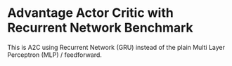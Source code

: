 # Advantage Actor Critic with Recurrent Network Benchmark

This is A2C using Recurrent Network (GRU) instead of the plain Multi Layer Perceptron (MLP) / feedforward.
